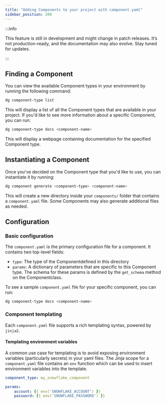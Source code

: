 ```yaml
---
title: "Adding Components to your project with component.yaml"
sidebar_position: 200
---
```


:::info

This feature is still in development and might change in patch releases. It’s not production-ready, and the documentation may also evolve. Stay tuned for updates.

:::


## Finding a Component

You can view the available Component types in your environment by running the following command:

```bash
dg component-type list
```

This will display a list of all the Component types that are available in your project. If you'd like to see more information about a specific Component, you can run:

```bash
dg component-type docs <component-name>
```

This will display a webpage containing documentation for the specified Component type.

## Instantiating a Component

Once you've decided on the Component type that you'd like to use, you can instantiate it by running:

```bash
dg component generate <component-type> <component-name>
```

This will create a new directory inside your `components/` folder that contains a `component.yaml` file. Some Components may also generate additional files as needed.

## Configuration

### Basic configuration

The `component.yaml` is the primary configuration file for a component. It contains two top-level fields:

- `type`: The type of the Componentdefined in this directory
- `params`: A dictionary of parameters that are specific to this Component type. The schema for these params is defined by the `get_schema` method on the Componentclass.

To see a sample `component.yaml` file for your specific component, you can run:

```bash
dg component-type docs <component-name>
```

### Component templating

Each `component.yaml` file supports a rich templating syntax, powered by `jinja2`.

#### Templating environment variables

A common use case for templating is to avoid exposing environment variables (particularly secrets) in your yaml files. The Jinja scope for a `component.yaml` file contains an `env` function which can be used to insert environment variables into the template.

```yaml
component_type: my_snowflake_component

params:
    account: {{ env('SNOWFLAKE_ACCOUNT') }}
    password: {{ env('SNOWFLAKE_PASSWORD') }}
```
